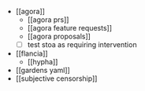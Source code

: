 - [[agora]]
	- [[agora prs]]
	- [[agora feature requests]]
	- [[agora proposals]]
	- [ ] test stoa as requiring intervention
- [[flancia]]
	- [[hypha]]
- [[gardens yaml]]
- [[subjective censorship]]